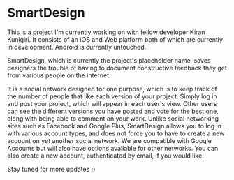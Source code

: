# SmartDesign
This is a project I'm currently working on with fellow developer Kiran Kunigiri. It consists of an iOS and Web platform both of which are currently in
development. Android is currently untouched. 

SmartDesign, which is currently the project's placeholder name, saves designers
the trouble of having to document constructive feedback they get from various 
people on the internet. 

It is a social network designed for one purpose, which is to keep track of the 
number of people that like each version of your project. Simply log in and post
your project, which will appear in each user's view. Other users can see the different versions you have posted and vote for the best one, along with being able to comment on your work. Unlike social networking sites such as Facebook and Google Plus, SmartDesign allows you to log in with various account types, and does not force you to have to create a new account on yet another social network. We are compatible with Google Accounts but will also have options available for other networks. 
You can also create a new account, authenticated by email, if you would like.

Stay tuned for more updates :)
